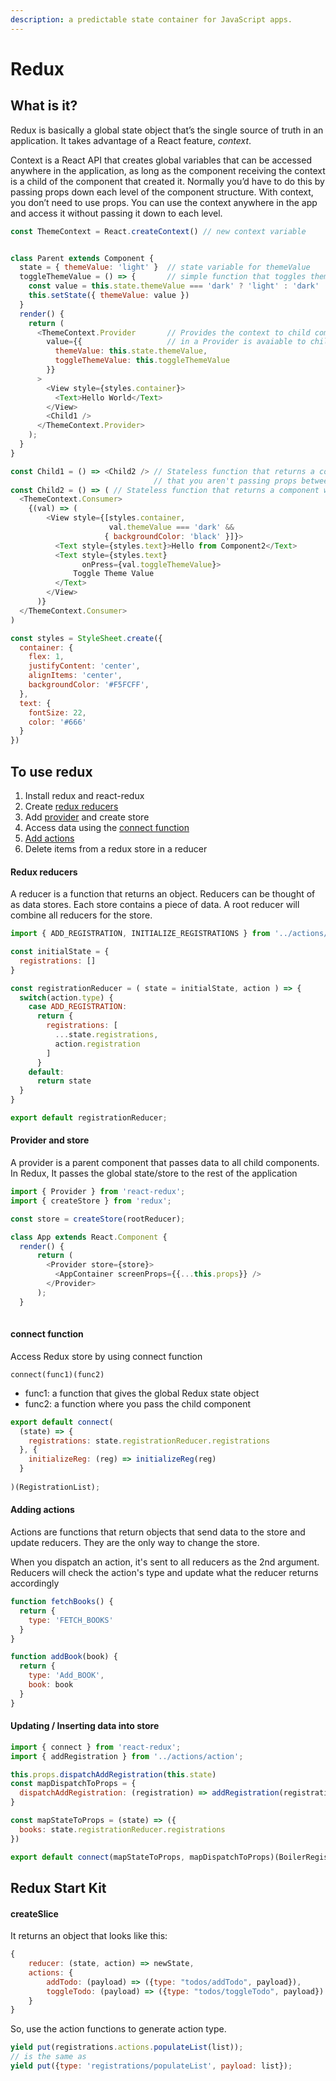 ```yaml
---
description: a predictable state container for JavaScript apps.
---
```


# Redux

## What is it?

Redux is basically a global state object that’s the single source of truth in an application. It takes advantage of a React feature, _context_.

Context is a React API that creates global variables that can be accessed anywhere in the application, as long as the component receiving the context is a child of the component that created it. Normally you’d have to do this by passing props down each level of the component structure. With context, you don’t need to use props. You can use the context anywhere in the app and access it without passing it down to each level.

```javascript
const ThemeContext = React.createContext() // new context variable 


class Parent extends Component {
  state = { themeValue: 'light' }  // state variable for themeValue
  toggleThemeValue = () => {       // simple function that toggles theme value
    const value = this.state.themeValue === 'dark' ? 'light' : 'dark' 
    this.setState({ themeValue: value })
  }
  render() {
    return (
      <ThemeContext.Provider       // Provides the context to child components. Anything wrapperd
        value={{                   // in a Provider is avaiable to children of a component in a Consumer
          themeValue: this.state.themeValue,
          toggleThemeValue: this.toggleThemeValue
        }}
      >
        <View style={styles.container}>
          <Text>Hello World</Text>
        </View>
        <Child1 />
      </ThemeContext.Provider>
    );
  }
}

const Child1 = () => <Child2 /> // Stateless function that returns a component, demonstrating
                                // that you aren't passing props between Parent adn Child2
const Child2 = () => ( // Stateless function that returns a component wrapped in a ThemeContext.Consumer
  <ThemeContext.Consumer>
    {(val) => (
        <View style={[styles.container, 
                      val.themeValue === 'dark' && 
                     { backgroundColor: 'black' }]}>
          <Text style={styles.text}>Hello from Component2</Text>
          <Text style={styles.text} 
                onPress={val.toggleThemeValue}>
              Toggle Theme Value
          </Text>
        </View>
      )}
  </ThemeContext.Consumer>
)

const styles = StyleSheet.create({
  container: {
    flex: 1,
    justifyContent: 'center',
    alignItems: 'center',
    backgroundColor: '#F5FCFF',
  },
  text: {
    fontSize: 22,
    color: '#666'
  }
})
```

## To use redux

1. Install redux and react-redux
2. Create [redux reducers](redux.md#redux-reducers)
3. Add [provider](redux.md#provider-and-store) and create store
4. Access data using the [connect function](redux.md#connect-function)
5. [Add actions](redux.md#adding-actions)
6. Delete items from a redux store in a reducer

#### Redux reducers

A reducer is a function that returns an object. Reducers can be thought of as data stores. Each store contains a piece of data. A root reducer will combine all reducers for the store.

```javascript
import { ADD_REGISTRATION, INITIALIZE_REGISTRATIONS } from '../actions/action';

const initialState = {
  registrations: []
}

const registrationReducer = ( state = initialState, action ) => {
  switch(action.type) {
    case ADD_REGISTRATION:
      return {
        registrations: [
          ...state.registrations,
          action.registration
        ]
      }
    default: 
      return state
  }
}

export default registrationReducer;
```

#### Provider and store

A provider is a parent component that passes data to all child components. In Redux, It passes the global state/store to the rest of the application

```javascript
import { Provider } from 'react-redux';
import { createStore } from 'redux';

const store = createStore(rootReducer);

class App extends React.Component {
  render() {
      return (
        <Provider store={store}>
          <AppContainer screenProps={{...this.props}} />
        </Provider>
      );
  }
  
```

#### connect function

Access Redux store by using connect function 

```text
connect(func1)(func2)
```

* func1: a function that gives the global Redux state object
* func2: a function where you pass the child component

```javascript
export default connect(
  (state) => {
    registrations: state.registrationReducer.registrations
  }, {
    initializeReg: (reg) => initializeReg(reg)
  }
  
)(RegistrationList);
```

#### Adding actions

Actions are functions that return objects that send data to the store and update reducers. They are the only way to change the store.

When you dispatch an action, it's sent to all reducers as the 2nd argument. Reducers will check the action's type and update what the reducer returns accordingly 

```javascript
function fetchBooks() {
  return {
    type: 'FETCH_BOOKS'
  }
}

function addBook(book) {
  return {
    type: 'Add_BOOK',
    book: book
  }
}
```

#### 

#### Updating / Inserting data into store

```javascript
import { connect } from 'react-redux';
import { addRegistration } from '../actions/action';

this.props.dispatchAddRegistration(this.state)
const mapDispatchToProps = {
  dispatchAddRegistration: (registration) => addRegistration(registration),
}

const mapStateToProps = (state) => ({
  books: state.registrationReducer.registrations
})

export default connect(mapStateToProps, mapDispatchToProps)(BoilerRegistrationForm);
```

## Redux Start Kit

#### createSlice

It returns an object that looks like this:

```javascript
{
    reducer: (state, action) => newState,
    actions: {
        addTodo: (payload) => ({type: "todos/addTodo", payload}),
        toggleTodo: (payload) => ({type: "todos/toggleTodo", payload})
    }
}
```

So, use the action functions to generate action type.

```javascript
yield put(registrations.actions.populateList(list));
// is the same as
yield put({type: 'registrations/populateList', payload: list});
```

